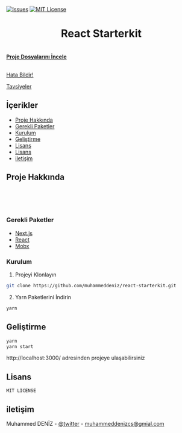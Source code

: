 [![Issues][issues-shield]][issues-url]
[![MIT License][license-shield]][license-url]
 


  <h1 align="center">React Starterkit</h1>

  <p align="center">
<p>
    <br />
    <a href="https://github.com/muhammeddeniz/react-starterkit"><strong>Proje Dosyalarını İncele</strong></a>
    <br />
    <br />
   <p>
    <a href="https://github.com/muhammeddeniz/react-starterkit/issues">Hata Bildir!</a>
    <p>
    <a href="https://github.com/muhammeddeniz/react-starterkit/issues">Tavsiyeler</a>
  </p>
</p>


 
## İçerikler

* [Proje Hakkında](#proje-hakkında)
* [Gerekli Paketler](#gerekli-paketler)
* [Kurulum](#kurulum)
* [Geliştirme](#geliştirme)
* [Lisans](#lisans)
* [Lisans](#lisans)
* [iletişim](#iletişim)


<!-- ABOUT THE PROJECT -->
## Proje Hakkında
</br>
</br>
</br>

### Gerekli Paketler

* [Next.js](https://nextjs.org/)
* [React](https://reactjs.org/)
* [Mobx](https://mobx.js.org/README.html)

### Kurulum
 
1. Projeyi Klonlayın
```sh
git clone https://github.com/muhammeddeniz/react-starterkit.git
```
2. Yarn Paketlerini İndirin
```sh
yarn
```

## Geliştirme 

```sh
yarn
yarn start
```

http://localhost:3000/ adresinden projeye ulaşabilirsiniz 


## Lisans

`MIT LICENSE`


## iletişim 

Muhammed DENİZ - [@twitter](https://twitter.com/muhammeddenz) - muhammeddenizcs@gmial.com


[issues-shield]: https://img.shields.io/github/issues/othneildrew/Best-README-Template.svg?style=flat-square
[issues-url]: https://github.com/muhammeddeniz/react-starterkit/issues
[license-shield]: https://img.shields.io/github/license/othneildrew/Best-README-Template.svg?style=flat-square
[license-url]: https://github.com/muhammeddeniz/react-starterkit/master/LICENSE.txt

